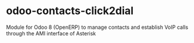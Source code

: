 # odoo-contacts-click2dial
Module for Odoo 8 (OpenERP) to manage contacts and establish VoIP calls through the AMI interface of Asterisk

